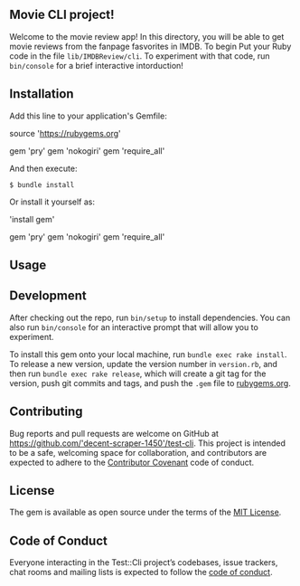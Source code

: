 ## Movie CLI project!

Welcome to the movie review app! In this directory, you will be able to get movie reviews from the fanpage fasvorites in  IMDB. To begin Put your Ruby code in the file `lib/IMDBReview/cli`. To experiment with that code, run `bin/console` for a brief interactive intorduction!

## Installation

Add this line to your application's Gemfile:

source 'https://rubygems.org'

gem 'pry'
gem 'nokogiri'
gem 'require_all'

And then execute:

    $ bundle install 

Or install it yourself as:

 'install gem'
 
gem 'pry'
gem 'nokogiri'
gem 'require_all'

## Usage


## Development

After checking out the repo, run `bin/setup` to install dependencies. You can also run `bin/console` for an interactive prompt that will allow you to experiment.

To install this gem onto your local machine, run `bundle exec rake install`. To release a new version, update the version number in `version.rb`, and then run `bundle exec rake release`, which will create a git tag for the version, push git commits and tags, and push the `.gem` file to [rubygems.org](https://rubygems.org).

## Contributing

Bug reports and pull requests are welcome on GitHub at https://github.com/'decent-scraper-1450'/test-cli. This project is intended to be a safe, welcoming space for collaboration, and contributors are expected to adhere to the [Contributor Covenant](http://contributor-covenant.org) code of conduct.

## License
 
The gem is available as open source under the terms of the [MIT License](https://opensource.org/licenses/MIT).

## Code of Conduct

Everyone interacting in the Test::Cli project’s codebases, issue trackers, chat rooms and mailing lists is expected to follow the [code of conduct](https://github.com/'decent-scraper-1450'/test-cli/blob/master/CODE_OF_CONDUCT.md).
